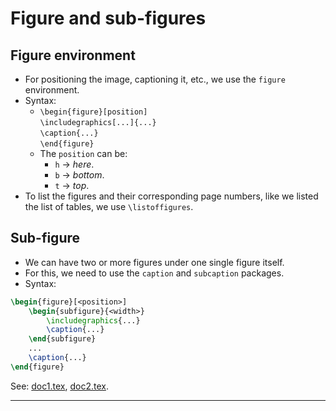 # Figure and sub-figures

## Figure environment

* For positioning the image, captioning it, etc., we use the `figure` environment.
* Syntax:
	* `\begin{figure}[position]`<br>`\includegraphics[...]{...}`<br>`\caption{...}`<br>`\end{figure}`
	* The `position` can be:
		* `h` $\rightarrow$ <em>here</em>.
		* `b` $\rightarrow$ <em>bottom</em>.
		* `t` $\rightarrow$ <em>top</em>.
* To list the figures and their corresponding page numbers, like we listed the list of tables, we use `\listoffigures`.

## Sub-figure

* We can have two or more figures under one single figure itself.
* For this, we need to use the `caption` and `subcaption` packages.
* Syntax:

```tex
\begin{figure}[<position>]
	\begin{subfigure}{<width>}
		\includegraphics{...}
		\caption{...}
	\end{subfigure}
	...
	\caption{...}
\end{figure}
```

See: [doc1.tex](https://github.com/0x50-0x42/latex/blob/LaTeX/Topic4/session9/doc1.tex), [doc2.tex](https://github.com/0x50-0x42/latex/blob/LaTeX/Topic4/session9/doc2.tex).

---
